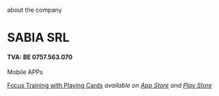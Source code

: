 about the company

# SABIA SRL

#### TVA: BE 0757.563.070 



Mobile APPs

[Focus Training with Playing Cards](https://thesabian.github.io/focus-training-app/) _available on [App Store](https://apps.apple.com/be/app/focus-training-w-playing-cards/id1576114679#?platform=iphone) and [Play Store](https://play.google.com/store/apps/details?id=com.focustraining.app)_